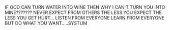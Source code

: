 IF GOD CAN TURN WATER INTO WINE THEN WHY I CAN'T TURN YOU INTO MINE???????
NEVER EXPECT FROM OTHERS THE LESS YOU EXPECT THE LESS YOU GET HURT...
LISTEN FROM EVERYONE LEARN FROM EVERYONE BUT DO WHAT YOU WANT.....SYSTUM